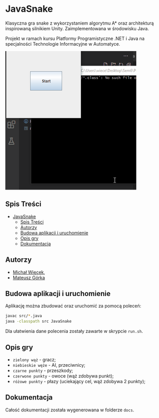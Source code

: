 # JavaSnake
Klasyczna gra snake z wykorzystaniem algorytmu A* oraz architekturą inspirowaną silnikiem Unity. Zaimplementowana w środowisku Java.

Projekt w ramach kursu Platformy Programistyczne .NET i Java na specjalności Technologie Informacyjne w Automatyce.

![](docs/img/Gameplay.gif)

## Spis Treści
- [JavaSnake](#javasnake)
  - [Spis Treści](#spis-treści)
  - [Autorzy](#autorzy)
  - [Budowa aplikacji i uruchomienie](#budowa-aplikacji-i-uruchomienie)
  - [Opis gry](#opis-gry)
  - [Dokumentacja](#dokumentacja)


## Autorzy
- [Michał Więcek](https://github.com/wiecek1873),
- [Mateusz Górka](https://github.com/goorkamateusz/)


## Budowa aplikacji i uruchomienie
Aplikację można zbudować oraz uruchomić za pomocą poleceń:

```sh
javac src/*.java
java -classpath src JavaSnake
```

Dla ułatwienia dane polecenia zostały zawarte w skrypcie `run.sh`.


## Opis gry
- `zielony wąż` - gracz;
- `niebieskie węże` - AI, przeciwnicy;
- `czarne punkty` - przeszkody;
- `czerwone punkty` - owoce (wąż zdobywa punkt);
- `różowe punkty` - płazy (uciekający cel, wąż zdobywa 2 punkty);


## Dokumentacja
Całość dokumentacji została wygenerowana w folderze `docs`.

